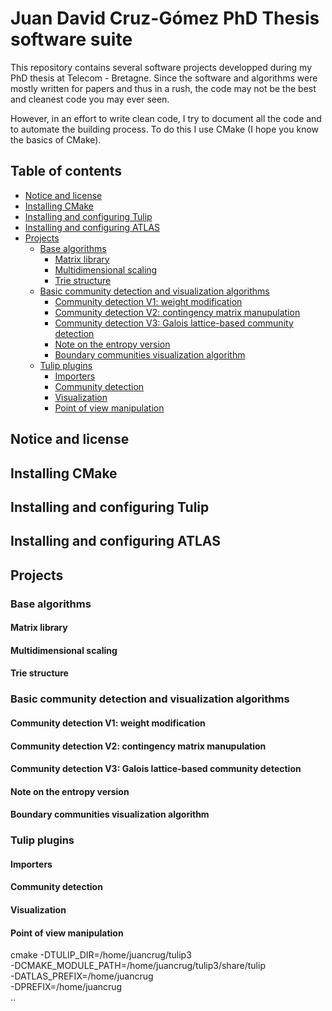 # Juan David Cruz-Gómez PhD Thesis software suite

This repository contains several software projects developped during my PhD thesis
at Telecom - Bretagne. Since the software and algorithms were mostly written for
papers and thus in a rush, the code may not be the best and cleanest code you
may ever seen.

However, in an effort to write clean code, I try to document all the code and to
automate the building process. To do this I use CMake (I hope you know the basics
of CMake).

## Table of contents

* [Notice and license](https://bitbucket.org/juandavidcruz_tb/software-suite#markdown-header-notice-and-license)
* [Installing CMake](https://bitbucket.org/juandavidcruz_tb/software-suite#markdown-header-installing-cmake)
* [Installing and configuring Tulip](https://bitbucket.org/juandavidcruz_tb/software-suite#markdown-header-installing-and-configuring-tulip)
* [Installing and configuring ATLAS](https://bitbucket.org/juandavidcruz_tb/software-suite#markdown-header-installing-and-configuring-atlas)
* [Projects](https://bitbucket.org/juandavidcruz_tb/software-suite#markdown-header-projects)
    * [Base algorithms](https://bitbucket.org/juandavidcruz_tb/software-suite#markdown-header-base-algorithms)
        * [Matrix library](https://bitbucket.org/juandavidcruz_tb/software-suite#markdown-header-matrix-library)
        * [Multidimensional scaling](https://bitbucket.org/juandavidcruz_tb/software-suite#markdown-header-multidimensional-scaling)
        * [Trie structure](https://bitbucket.org/juandavidcruz_tb/software-suite#markdown-header-trie-structure)
    * [Basic community detection and visualization algorithms](https://bitbucket.org/juandavidcruz_tb/software-suite#markdown-header-basic-community-detection-and-visualization-algorithms)
        * [Community detection V1: weight modification](https://bitbucket.org/juandavidcruz_tb/software-suite#markdown-header-community-detection-v1-weight-modification)
        * [Community detection V2: contingency matrix manupulation](https://bitbucket.org/juandavidcruz_tb/software-suite#markdown-header-community-detection-v2-contingency-matrix-manupulation)
        * [Community detection V3: Galois lattice-based community detection](https://bitbucket.org/juandavidcruz_tb/software-suite#markdown-header-community-detection-v3-galois-lattice-based-community-detection)
        * [Note on the entropy version](https://bitbucket.org/juandavidcruz_tb/software-suite#markdown-header-note-on-the-entropy-version)
        * [Boundary communities visualization algorithm](https://bitbucket.org/juandavidcruz_tb/software-suite#markdown-header-boundary-communities-visualization-algorithm)
    * [Tulip plugins](https://bitbucket.org/juandavidcruz_tb/software-suite#markdown-header-tulip-plugins)
        * [Importers](https://bitbucket.org/juandavidcruz_tb/software-suite#markdown-header-importers)
        * [Community detection](https://bitbucket.org/juandavidcruz_tb/software-suite#markdown-header-community-detection)
        * [Visualization](https://bitbucket.org/juandavidcruz_tb/software-suite#markdown-header-visualization)
        * [Point of view manipulation](https://bitbucket.org/juandavidcruz_tb/software-suite#markdown-header-point-of-view-manipulation)
        
## Notice and license

## Installing CMake

## Installing and configuring Tulip

## Installing and configuring ATLAS

## Projects

### Base algorithms

#### Matrix library

#### Multidimensional scaling

#### Trie structure

### Basic community detection and visualization algorithms

#### Community detection V1: weight modification

#### Community detection V2: contingency matrix manupulation

#### Community detection V3: Galois lattice-based community detection

#### Note on the entropy version

#### Boundary communities visualization algorithm

### Tulip plugins

#### Importers

#### Community detection

#### Visualization

#### Point of view manipulation

        


cmake -DTULIP_DIR=/home/juancrug/tulip3 \
  -DCMAKE_MODULE_PATH=/home/juancrug/tulip3/share/tulip \
  -DATLAS_PREFIX=/home/juancrug \
  -DPREFIX=/home/juancrug \
  ..

